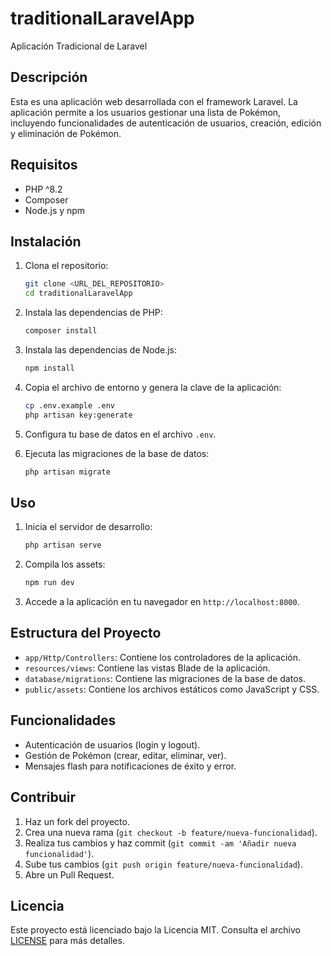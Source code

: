 # traditionalLaravelApp

Aplicación Tradicional de Laravel

## Descripción

Esta es una aplicación web desarrollada con el framework Laravel. La aplicación permite a los usuarios gestionar una lista de Pokémon, incluyendo funcionalidades de autenticación de usuarios, creación, edición y eliminación de Pokémon.

## Requisitos

- PHP ^8.2
- Composer
- Node.js y npm

## Instalación

1. Clona el repositorio:
    ```sh
    git clone <URL_DEL_REPOSITORIO>
    cd traditionalLaravelApp
    ```

2. Instala las dependencias de PHP:
    ```sh
    composer install
    ```

3. Instala las dependencias de Node.js:
    ```sh
    npm install
    ```

4. Copia el archivo de entorno y genera la clave de la aplicación:
    ```sh
    cp .env.example .env
    php artisan key:generate
    ```

5. Configura tu base de datos en el archivo `.env`.

6. Ejecuta las migraciones de la base de datos:
    ```sh
    php artisan migrate
    ```

## Uso

1. Inicia el servidor de desarrollo:
    ```sh
    php artisan serve
    ```

2. Compila los assets:
    ```sh
    npm run dev
    ```

3. Accede a la aplicación en tu navegador en `http://localhost:8000`.

## Estructura del Proyecto

- `app/Http/Controllers`: Contiene los controladores de la aplicación.
- `resources/views`: Contiene las vistas Blade de la aplicación.
- `database/migrations`: Contiene las migraciones de la base de datos.
- `public/assets`: Contiene los archivos estáticos como JavaScript y CSS.

## Funcionalidades

- Autenticación de usuarios (login y logout).
- Gestión de Pokémon (crear, editar, eliminar, ver).
- Mensajes flash para notificaciones de éxito y error.

## Contribuir

1. Haz un fork del proyecto.
2. Crea una nueva rama (`git checkout -b feature/nueva-funcionalidad`).
3. Realiza tus cambios y haz commit (`git commit -am 'Añadir nueva funcionalidad'`).
4. Sube tus cambios (`git push origin feature/nueva-funcionalidad`).
5. Abre un Pull Request.

## Licencia

Este proyecto está licenciado bajo la Licencia MIT. Consulta el archivo [LICENSE](LICENSE) para más detalles.

